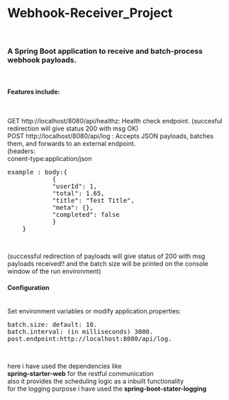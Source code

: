 <h1>Webhook-Receiver_Project</h1><br>

<h3>A Spring Boot application to receive and batch-process webhook payloads.</h3><br>

<h4>Features include:</h4><br>

GET http://localhost/8080/api/healthz: Health check endpoint.
(succesful redirection will give status 200 with msg OK)<br>
POST http://localhost/8080/api/log : Accepts JSON payloads, batches them, and forwards to an external endpoint.
<br>
(headers:<br>
    conent-type:application/json<br>
   <pre>example : body:{
            {
            "userId": 1,
            "total": 1.65,
            "title": "Test Title",
            "meta": {},
            "completed": false
            }
    }</pre><br>
(successful redirection of payloads will give status of 200 with msg payloads received!! and the batch size will be printed on the console window of the run environment)
<br>

<h4>Configuration</h4><br>
Set environment variables or modify application.properties:<br>
<pre>
batch.size: default: 10.
batch.interval: (in milliseconds) 3000.
post.endpoint:http://localhost:8080/api/log.</pre>
<br>

here i have used the dependencies like <br>
    <b>spring-starter-web</b> for the restful communication<br>
        also it provides the scheduling logic as a inbuilt functionality<br>
    for the logging purpose i have used the <b>spring-boot-stater-logging</b><br>

    